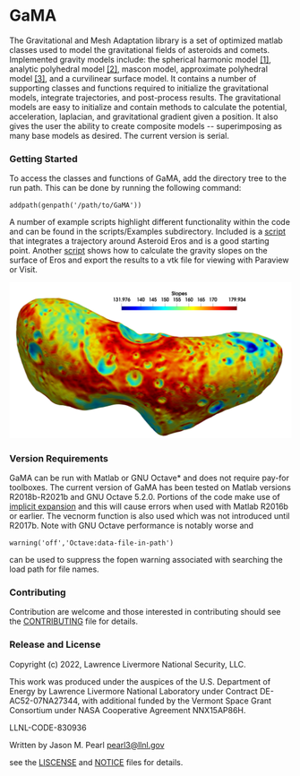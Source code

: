 # GaMA
The Gravitational and Mesh Adaptation library is a set of optimized matlab classes used to model the gravitational fields of asteroids and comets. Implemented gravity models include: the spherical harmonic model [[1]](https://ntrs.nasa.gov/citations/19940025085), analytic polyhedral model [[2]](https://doi.org/10.1007/BF00053511), mascon model, approximate polyhedral model [[3]](https://doi.org/10.1093/mnras/stz3461), and a curvilinear surface model.  It contains a number of supporting classes and functions required to initialize the gravitational models, integrate trajectories, and post-process results. The gravitational models are easy to initialize and contain methods to calculate the potential, acceleration, laplacian, and gravitational gradient given a position. It also gives the user the ability to create composite models -- superimposing as many base models as desired. The current version is serial. 

### Getting Started
To access the classes and functions of GaMA, add the directory tree to the run path. This can be done by running the following command:

```
addpath(genpath('/path/to/GaMA')) 
```
A number of example scripts highlight different functionality within the code and can be found in the scripts/Examples subdirectory. Included is a [script](scripts/Examples/GravityModels/TrajectoryIntegration.m) that integrates a trajectory around Asteroid Eros and is a good starting point. Another [script](scripts/Examples/GravityModels/ErosSurfaceSlopes.m) shows how to calculate the gravity slopes on the surface of Eros and export the results to a vtk file for viewing with Paraview or Visit.

![Eros Slopes](ErosSlopes.png)


### Version Requirements
GaMA can be run with Matlab or GNU Octave* and does not require pay-for toolboxes. The current version of GaMA has been tested on Matlab versions R2018b-R2021b and GNU Octave 5.2.0. Portions of the code make use of [implicit expansion](https://blogs.mathworks.com/loren/2016/10/24/matlab-arithmetic-expands-in-r2016b/) and
this will cause errors when used with Matlab R2016b or earlier. The vecnorm function is also used which was not introduced until R2017b. Note with GNU Octave performance is notably worse and
```
warning('off','Octave:data-file-in-path')
```
can be used to suppress the fopen warning associated with searching the load path for file names.

### Contributing
Contribution are welcome and those interested in contributing should see the [CONTRIBUTING](CONTRIBUTING)  file for details.

### Release and License
Copyright (c) 2022, Lawrence Livermore National Security, LLC. 

This work was produced under the auspices of the U.S. Department of Energy by Lawrence Livermore National Laboratory under Contract DE-AC52-07NA27344, with additional funded by the Vermont Space Grant Consortium under NASA Cooperative Agreement NNX15AP86H.

LLNL-CODE-830936

Written by Jason M. Pearl [pearl3@llnl.gov](mailto:pearl3@llnl.gov)


see the [LISCENSE](LICENSE) and [NOTICE](NOTICE) files for details.
